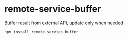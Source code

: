# remote-service-buffer
Buffer result from external API, update only when needed

```js
npm install remote-service-buffer
```
